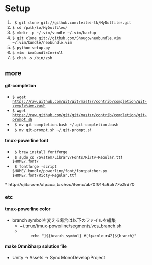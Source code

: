 # Setup
1. <code> $ git clone git://github.com:teitei-tk/MyDotfiles.git </code>
1. <code>$ cd /path/to/MyDotfiles/</code>
1. <code>$ mkdir -p ~/.vim/vundle  ~/.vim/backup</code>
1. <code>$ git clone git://github.com/Shougo/neobundle.vim ~/.vim/bundle/neobundle.vim</code>
1. <code>$ python setup.py</code>
1. <code>$ vim +NeoBundleInstall</code>
1. <code>$ chsh -s /bin/zsh </code>


## more
#### git-completion
* <code>$ wget https://raw.github.com/git/git/master/contrib/completion/git-completion.bash</code>
* <code>$ wget https://raw.github.com/git/git/master/contrib/completion/git-prompt.sh</code>
* <code> $ mv git-completion.bash ~/.git-completion.bash </code>
* <code> $ mv git-prompt.sh ~/.git-prompt.sh </code>

#### tmux-powerline font
* <code> $ brew install fontforge </code>
* <code> $ sudo cp /System/Library/Fonts/Ricty-Regular.ttf $HOME/.font/ </code>
* <code> $ fontforge -script $HOME/.bundle/powerline/font/fontpatcher.py $HOME/.font/Ricty-Regular.ttf </code>
</code>
* http://qiita.com/alpaca_taichou/items/ab70f914a6a577e25d70

### etc
#### tmux-powerline color
* branch symbolを変える場合は以下のファイルを編集
	* ~/.tmux/tmux-powerline/segments/vcs_branch.sh
	* <code>
	       echo "]${branch_symbol} #[fg=colour42]${branch}"  
	  </code>

#### make OmniSharp solution file
* Unity -> Assets -> Sync MonoDevelop Project
